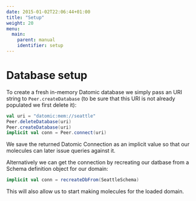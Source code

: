 ```yaml
---
date: 2015-01-02T22:06:44+01:00
title: "Setup"
weight: 20
menu:
  main:
    parent: manual
    identifier: setup
---
```


# Database setup


To create a fresh in-memory Datomic database we simply pass an URI string to 
`Peer.createDatabase` (to be sure that this URI is not already populated we 
first delete it):

```scala
val uri = "datomic:mem://seattle"
Peer.deleteDatabase(uri)
Peer.createDatabase(uri)
implicit val conn = Peer.connect(uri)
```
We save the returned Datomic Connection as an implicit value so that our 
molecules can later issue queries against it.

Alternatively we can get the connection by recreating our datbase from a Schema definition object for our domain:

```scala
implicit val conn = recreateDbFrom(SeattleSchema)
```

This will also allow us to start making molecules for the loaded domain.